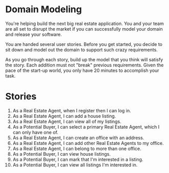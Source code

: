 # Domain Modeling

You're helping build the next big real estate application. You and your team are all set to disrupt the market
if you can successfully model your domain and release your software.

You are handed several user stories. Before you get started, you decide to sit down and model out the domain to support
such crazy requirements.

As you go through each story, build up the model that you think will satisfy the story. Each addition must not "break"
 previous requirements. Given the pace of the start-up world, you only have 20 minutes to accomplish your task.

# Stories

1. As a Real Estate Agent, when I register then I can log in.
1. As a Real Estate Agent, I can add a house listing.
1. As a Real Estate Agent, I can view all of my listings.
1. As a Potential Buyer, I can select a primary Real Estate Agent, which I can only have one of.
1. As a Real Estate Agent, I can create an office with an address.
1. As a Real Estate Agent, I can add other Real Estate Agents to my office.
1. As a Real Estate Agent, I can belong to more than one office.
1. As a Potential Buyer, I can view house listings.
1. As a Potential Buyer, I can mark that I'm interested in a listing.
1. As a Potential Buyer, I can view all listings I'm interested in.

